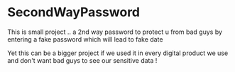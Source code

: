 # SecondWayPassword
This is small project .. a 2nd way password to protect u from bad guys by entering a fake password which will lead to fake date

Yet this can be a bigger project if we used it in every digital product we use and don't want bad guys to see our sensitive data !
